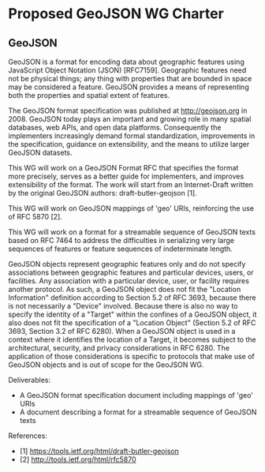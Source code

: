 Proposed GeoJSON WG Charter
===========================

GeoJSON
-------

GeoJSON is a format for encoding data about geographic features using
JavaScript Object Notation (JSON) [RFC7159]. Geographic features need not be
physical things; any thing with properties that are bounded in space may be
considered a feature. GeoJSON provides a means of representing both the
properties and spatial extent of features.

The GeoJSON format specification was published at http://geojson.org in 2008.
GeoJSON today plays an important and growing role in many spatial databases,
web APIs, and open data platforms. Consequently the implementers increasingly
demand formal standardization, improvements in the specification, guidance
on extensibility, and the means to utilize larger GeoJSON datasets.

This WG will work on a GeoJSON Format RFC that specifies the format more
precisely, serves as a better guide for implementers, and improves
extensibility of the format. The work will start from an Internet-Draft written
by the original GeoJSON authors: draft-butler-geojson [1].

This WG will work on GeoJSON mappings of 'geo' URIs, reinforcing the use of
RFC 5870 [2].

This WG will work on a format for a streamable sequence of GeoJSON texts based
on RFC 7464 to address the difficulties in serializing very large sequences of
features or feature sequences of indeterminate length.

GeoJSON objects represent geographic features only and do not specify
associations between geographic features and particular devices, users, or
facilities. Any association with a particular device, user, or facility
requires another protocol. As such, a GeoJSON object does not fit the "Location
Information" definition according to Section 5.2 of RFC 3693, because there is
not necessarily a "Device" involved. Because there is also no way to specify
the identity of a "Target" within the confines of a GeoJSON object, it also
does not fit the specification of a "Location Object" (Section 5.2 of RFC 3693,
Section 3.2 of RFC 6280). When a GeoJSON object is used in a context where it
identifies the location of a Target, it becomes subject to the architectural,
security, and privacy considerations in RFC 6280. The application of those
considerations is specific to protocols that make use of GeoJSON objects and is
out of scope for the GeoJSON WG.

Deliverables:

* A GeoJSON format specification document including mappings of 'geo' URIs
* A document describing a format for a streamable sequence of GeoJSON texts

References:

* [1] https://tools.ietf.org/html/draft-butler-geojson
* [2] http://tools.ietf.org/html/rfc5870

